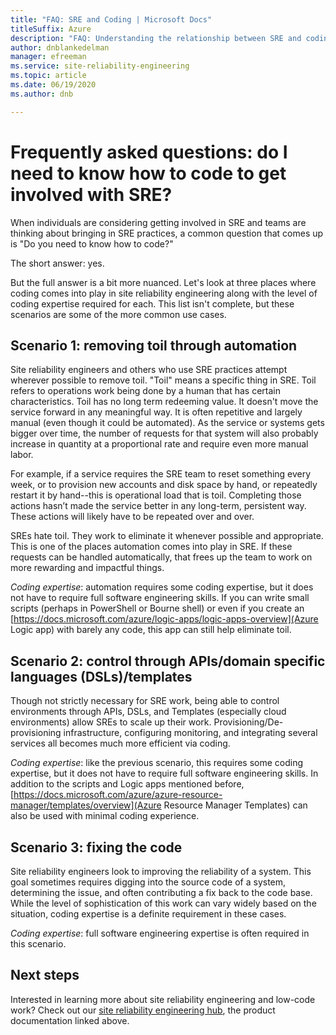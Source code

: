 ```yaml
---
title: "FAQ: SRE and Coding | Microsoft Docs"
titleSuffix: Azure
description: "FAQ: Understanding the relationship between SRE and coding"
author: dnblankedelman
manager: efreeman
ms.service: site-reliability-engineering
ms.topic: article
ms.date: 06/19/2020
ms.author: dnb

---
```

# Frequently asked questions: do I need to know how to code to get involved with SRE?

When individuals are considering getting involved in SRE and teams are thinking about bringing in SRE practices, a common question that comes up is "Do you need to know how to code?"

The short answer: yes. 

But the full answer is a bit more nuanced. Let's look at three places where coding comes into play in site reliability engineering along with the level of coding expertise required for each. This list isn't complete, but these scenarios are some of the more common use cases.

## Scenario 1: removing toil through automation

Site reliability engineers and others who use SRE practices attempt wherever possible to remove toil. "Toil" means a specific thing in SRE. Toil refers to operations work being done by a human that has certain characteristics. Toil has no long term redeeming value. It doesn't move the service forward in any meaningful way. It is often repetitive and largely manual (even though it could be automated). As the service or systems gets bigger over time, the number of requests for that system will also probably increase in quantity at a proportional rate and require even more manual labor.

For example, if a service requires the SRE team to reset something every week, or to provision new accounts and disk space by hand, or repeatedly restart it by hand--this is operational load that is toil. Completing those actions hasn’t made the service better in any long-term, persistent way. These actions will likely have to be repeated over and over.

SREs hate toil. They work to eliminate it whenever possible and appropriate. This is one of the places automation comes into play in SRE. If these requests can be handled automatically, that frees up the team to work on more rewarding and impactful things.

*Coding expertise*: automation requires some coding expertise, but it does not have to require full software engineering skills. If you can write small scripts (perhaps in PowerShell or Bourne shell) or even if you create an [https://docs.microsoft.com/azure/logic-apps/logic-apps-overview](Azure Logic app) with barely any code, this app can still help eliminate toil.

## Scenario 2: control through APIs/domain specific languages (DSLs)/templates

Though not strictly necessary for SRE work, being able to control environments through APIs, DSLs, and Templates (especially cloud environments) allow SREs to scale up their work. Provisioning/De-provisioning infrastructure, configuring monitoring, and integrating several services all becomes much more efficient via coding.

*Coding expertise*: like the previous scenario, this requires some coding expertise, but it does not have to require full software engineering skills. In addition to the scripts and Logic apps mentioned before, [https://docs.microsoft.com/azure/azure-resource-manager/templates/overview](Azure Resource Manager Templates) can also be used with minimal coding experience.

## Scenario 3: fixing the code

Site reliability engineers look to improving the reliability of a system. This goal sometimes requires digging into the source code of a system, determining the issue, and often contributing a fix back to the code base. While the level of sophistication of this work can vary widely based on the situation, coding expertise is a definite requirement in these cases.

*Coding expertise*: full software engineering expertise is often required in this scenario.


## Next steps

Interested in learning more about site reliability engineering and low-code work? Check out our [site reliability engineering hub](../index.yml), the product documentation linked above.
